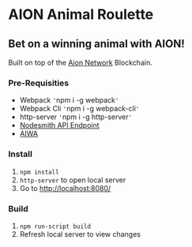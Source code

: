 # AION Animal Roulette

## Bet on a winning animal with AION!
Built on top of the [Aion Network](https://aion.network/) Blockchain.

### Pre-Requisities
- Webpack `'`npm i -g webpack`'`
- Webpack Cli `'`npm i -g webpack-cli`'`
- http-server `'`npm i -g http-server`'`
- [Nodesmith API Endpoint](https://nodesmith.io/)
- [AIWA](https://getaiwa.com/)

### Install
1. `npm install`
2. `http-server` to open local server
3. Go to [http://localhost:8080/](http://localhost:8080/)

### Build
1. `npm run-script build`
2. Refresh local server to view changes
